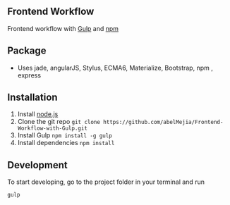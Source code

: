 ##	Frontend Workflow

 Frontend workflow with [Gulp](http://gulpjs.com/) and [npm](https://www.npmjs.com/)

## Package
+ Uses jade, angularJS, Stylus, ECMA6, Materialize, Bootstrap, npm , express

## Installation

1. Install [node.js](http://nodejs.org/)
2. Clone the git repo `git clone https://github.com/abelMejia/Frontend-Workflow-with-Gulp.git`
3. Install Gulp `npm install -g gulp`
4. Install dependencies `npm install`


##  Development

To start developing, go to the project folder in your terminal and run

 `gulp`



